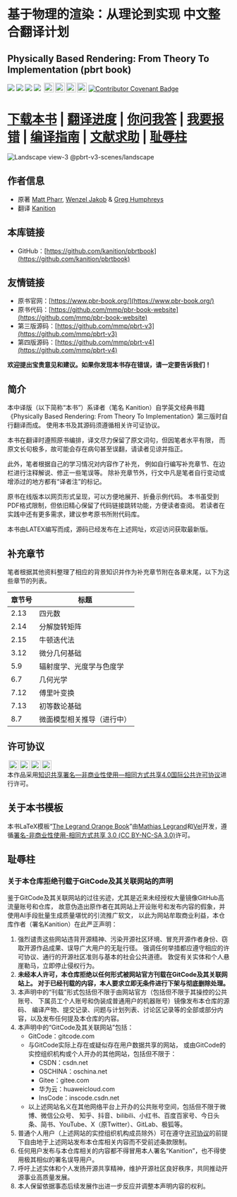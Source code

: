 # 基于物理的渲染：从理论到实现 中文整合翻译计划
## Physically Based Rendering: From Theory To Implementation (pbrt book) 
[![](https://img.shields.io/badge/源码语言-TeX-brightgreen?style=flat-square)](.)
[![](https://img.shields.io/github/downloads/kanition/pbrtbook/total?color=blue&label=下载量&style=flat-square)](https://github.com/kanition/pbrtbook/releases)
[![](https://img.shields.io/github/v/release/kanition/pbrtbook?color=orange&include_prereleases&label=最新进度版本&style=flat-square)](https://github.com/kanition/pbrtbook/releases/latest)
[![](https://img.shields.io/github/release-date-pre/kanition/pbrtbook?color=yellow&label=最新发布时间&style=flat-square)](https://github.com/kanition/pbrtbook/releases/latest)
[<a rel="license" href="#许可协议"><img style="height:22px!important;margin-left:3px;vertical-align:text-bottom;" src="https://mirrors.creativecommons.org/presskit/icons/cc.svg?ref=chooser-v1" alt=""><img style="height:22px!important;margin-left:3px;vertical-align:text-bottom;" src="https://mirrors.creativecommons.org/presskit/icons/by.svg?ref=chooser-v1" alt=""><img style="height:22px!important;margin-left:3px;vertical-align:text-bottom;" src="https://mirrors.creativecommons.org/presskit/icons/nc.svg?ref=chooser-v1" alt=""><img style="height:22px!important;margin-left:3px;vertical-align:text-bottom;" src="https://mirrors.creativecommons.org/presskit/icons/sa.svg?ref=chooser-v1" alt="">](#许可证)
[![Contributor Covenant Badge](https://img.shields.io/badge/%E8%B4%A1%E7%8C%AE%E8%80%85%E5%85%AC%E7%BA%A6-5E0D73?logo=contributorcovenant&logoColor=fff&style=flat-square)](CODE_OF_CONDUCT.md)
# [**下载本书**](https://github.com/kanition/pbrtbook/releases) | [翻译进度](https://github.com/users/kanition/projects/4) | [你问我答](https://github.com/kanition/pbrtbook/discussions?discussions_q=) | [我要报错](https://github.com/kanition/pbrtbook/issues/new/choose) | [编译指南](./CONTRIBUTING.md) | [文献求助](https://github.com/kanition/pbrtbook/discussions/41) | [耻辱柱](#耻辱柱)

![Landscape view-3 @pbrt-v3-scenes/landscape](Pictures/title.png)

## 作者信息
- 原著 [Matt Pharr](https://pharr.org/matt), [Wenzel Jakob](https://rgl.epfl.ch/people/wjakob) & [Greg Humphreys](https://x.com/humper)
- 翻译 [Kanition](https://github.com/kanition)

## 本库链接
- GitHub：[https://github.com/kanition/pbrtbook](https://github.com/kanition/pbrtbook)

## 友情链接
- 原书官网：[https://www.pbr-book.org/](https://www.pbr-book.org/)
- 原书代码：[https://github.com/mmp/pbr-book-website](https://github.com/mmp/pbr-book-website)
- 第三版源码：[https://github.com/mmp/pbrt-v3](https://github.com/mmp/pbrt-v3)
- 第四版源码：[https://github.com/mmp/pbrt-v4](https://github.com/mmp/pbrt-v4)

**欢迎提出宝贵意见和建议。如果你发现本书存在错误，请一定要告诉我们！**

## 简介
本中译版（以下简称“本书”）系译者（笔名 Kanition）自学英文经典书籍
《Physically Based Rendering: From Theory To Implementation》第三版时自行翻译而成。
使用本书及其源码须遵循相关许可证协议。

本书在翻译时遵照原书编排，译文尽力保留了原文词句，但因笔者水平有限，
而原文长句极多，故可能会存在病句甚至误翻，请读者见谅并指正。

此外，笔者根据自己的学习情况对内容作了补充，
例如自行编写补充章节、在边栏进行注释解说、修正一些笔误等。
除补充章节外，行文中凡是笔者自行变动或增添过的地方都有“译者注”的标记。

原书在线版本以网页形式呈现，可以方便地展开、折叠示例代码。
本书虽受到PDF格式限制，但依旧精心保留了代码链接跳转功能，方便读者查阅。
若读者在实践中还有更多需求，建议参考原书所附代码库。

本书由LATEX编写而成，源码已经发布在上述网址，欢迎访问获取最新版。

## 补充章节
笔者根据其他资料整理了相应的背景知识并作为补充章节附在各章末尾，以下为这些章节的列表。

| 章节号 | 标题                       |
| ------ | -------------------------- |
| 2.13   | 四元数                     |
| 2.14   | 分解旋转矩阵               |
| 2.15   | 牛顿迭代法                 |
| 3.12   | 微分几何基础               |
| 5.9    | 辐射度学、光度学与色度学   |
| 6.7    | 几何光学                   |
| 7.12   | 傅里叶变换                 |
| 7.13   | 初等数论基础               |
| 8.7    | 微面模型相关推导（进行中） |

## 许可协议
<a rel="license" href="https://creativecommons.org/licenses/by-nc-sa/4.0/deed.zh-hans"><img style="height:22px!important;margin-left:3px;vertical-align:text-bottom;" src="https://mirrors.creativecommons.org/presskit/icons/cc.svg?ref=chooser-v1" alt=""><img style="height:22px!important;margin-left:3px;vertical-align:text-bottom;" src="https://mirrors.creativecommons.org/presskit/icons/by.svg?ref=chooser-v1" alt=""><img style="height:22px!important;margin-left:3px;vertical-align:text-bottom;" src="https://mirrors.creativecommons.org/presskit/icons/nc.svg?ref=chooser-v1" alt=""><img style="height:22px!important;margin-left:3px;vertical-align:text-bottom;" src="https://mirrors.creativecommons.org/presskit/icons/sa.svg?ref=chooser-v1" alt=""></a><br />本作品采用<a rel="license" href="https://creativecommons.org/licenses/by-nc-sa/4.0/deed.zh-hans">知识共享署名—非商业性使用—相同方式共享4.0国际公共许可协议</a>进行许可。

## 关于本书模板
本书LaTeX模板“[The Legrand Orange Book](https://www.latextemplates.com/template/legrand-orange-book)”由[Mathias Legrand](mailto:legrand.mathias@gmail.com)和[Vel](mailto:vel@latextemplates.com)开发，遵循[署名-非商业性使用-相同方式共享 3.0 (CC BY-NC-SA 3.0)](https://creativecommons.org/licenses/by-nc-sa/3.0/)许可。

## 耻辱柱
### 关于本仓库拒绝刊载于GitCode及其关联网站的声明

鉴于GitCode及其关联网站的过往劣迹，尤其是近来未经授权大量镜像GitHub高流量账号和仓库，
故意伪造出原作者在其网站上开设账号和发布内容的假象，并使用AI手段批量生成质量堪忧的引流推广软文，
以此为网站牟取商业利益，本仓库作者（署名Kanition）在此严正声明：

1. 强烈谴责这些网站违背开源精神、污染开源社区环境、冒充开源作者身份、窃取开源作品成果、误导广大用户的无耻行径。
   强调任何举措都应遵守相应的许可协议、通行的开源社区准则与基本的社会公共道德。
   敦促有关实体和个人悬崖勒马，立即停止侵权行为。
2. **未经本人许可，本仓库拒绝以任何形式被网站官方刊载在GitCode及其关联网站上。
   对于已经刊载的内容，本人要求立即无条件进行下架与彻底删除处理。**
3. 本声明中的“刊载”形式包括但不限于由网站官方（包括但不限于其操控的公共账号、
   下属员工个人账号和伪装成普通用户的机器账号）镜像发布本仓库的源码、
   编译产物、提交记录、问题与计划列表、讨论区记录等的全部或部分内容，以及发布任何提及本仓库的内容。
4. 本声明中的“GitCode及其关联网站”包括：
    - GitCode：gitcode.com
    - 与GitCode实际上存在或疑似存在用户数据共享的网站，
      或由GitCode的实控组织机构或个人开办的其他网站，包括但不限于：
        - CSDN：csdn.net
        - OSCHINA：oschina.net
        - Gitee：gitee.com
        - 华为云：huaweicloud.com
        - InsCode：inscode.csdn.net
    - 以上述网站名义在其他网络平台上开办的公共账号空间，包括但不限于微博、微信公众号、
      知乎、抖音、bilibili、小红书、百度百家号、今日头条、简书、YouTube、X（原Twitter）、GitLab、极狐等。
5. 普通个人用户（上述网站的实控组织机构成员除外）可在遵守[许可协议](#许可协议)的前提下自由地于上述网站发布本仓库相关内容而不受前述条款限制。
6. 任何用户发布与本仓库相关的内容都不得冒用本人署名“Kanition”，也不得使用极其相似的署名误导用户。
7. 呼吁上述实体和个人发扬开源共享精神，维护开源社区良好秩序，共同推动开源事业高质量发展。
8. 本人保留依据事态后续发展作出进一步反应并调整本声明内容的权利。
